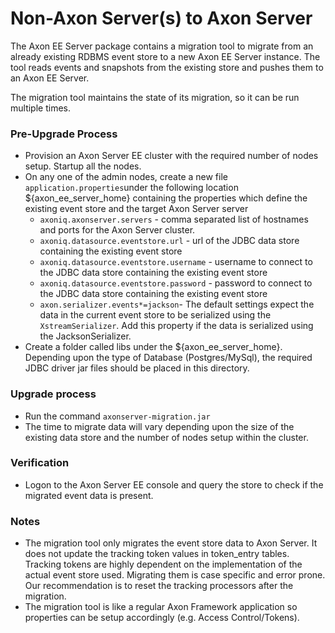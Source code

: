 # Non-Axon Server\(s\) to Axon Server

The Axon EE Server package contains a migration tool to migrate from an already existing RDBMS event store to a new Axon EE Server instance. The tool reads events and snapshots from the existing store and pushes them to an Axon EE Server.

The migration tool maintains the state of its migration, so it can be run multiple times.

### Pre-Upgrade Process

* Provision an Axon Server EE cluster with the required number of nodes setup. Startup all the nodes.
* On any one of the admin nodes, create a new file `application.properties`under the following location ${axon\_ee\_server\_home} containing the properties which define the existing event store and the target Axon Server server
  * `axoniq.axonserver.servers` - comma separated list of hostnames and ports for the Axon Server cluster.
  * `axoniq.datasource.eventstore.url` - url of the JDBC data store containing the existing event store
  * `axoniq.datasource.eventstore.username` - username to connect to the JDBC data store containing the existing event store
  * `axoniq.datasource.eventstore.password` - password to connect to the JDBC data store containing the existing event store
  * `axon.serializer.events*=jackson`- The default settings expect the data in the current event store to be serialized using the `XstreamSerializer`. Add this property if the data is serialized using the JacksonSerializer.
* Create a folder called libs under the ${axon\_ee\_server\_home}. Depending upon the type of Database \(Postgres/MySql\), the required JDBC driver jar files should be placed in this directory.

### Upgrade process

* Run the command `axonserver-migration.jar`
* The time to migrate data will vary depending upon the size of the existing data store and the number of nodes setup within the cluster.

### Verification

* Logon to the Axon Server EE console and query the store to check if the migrated event data is present.

### Notes

* The migration tool only migrates the event store data to Axon Server. It does not update the tracking token values in token\_entry tables. Tracking tokens are highly dependent on the implementation of the actual event store used. Migrating them is case specific and error prone. Our recommendation is to reset the tracking processors after the migration.
* The migration tool is like a regular Axon Framework application so properties can be setup accordingly \(e.g. Access Control/Tokens\).
